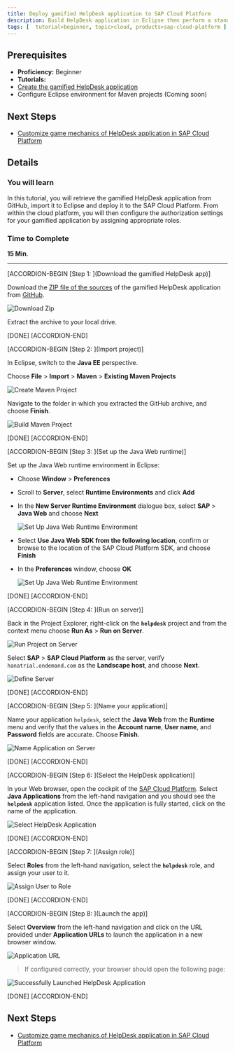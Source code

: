 ```yaml
---
title: Deploy gamified HelpDesk application to SAP Cloud Platform
description: Build HelpDesk application in Eclipse then perform a standalone deployment to your SAP Cloud Platform account.
tags: [  tutorial>beginner, topic>cloud, products>sap-cloud-platform ]
---
```

## Prerequisites  
- **Proficiency:** Beginner
- **Tutorials:**
 - [Create the gamified HelpDesk application](http://www.sap.com/developer/tutorials/hcp-gamification-sample-application.html)
 - Configure Eclipse environment for Maven projects (Coming soon)

## Next Steps
- [Customize game mechanics of HelpDesk application in SAP Cloud Platform](http://www.sap.com/developer/tutorials/hcp-customize-gamified-application.html)

## Details
### You will learn  
In this tutorial, you will retrieve the gamified HelpDesk application from GitHub, import it to Eclipse and deploy it to the SAP Cloud Platform. From within the cloud platform, you will then configure the authorization settings for your gamified application by assigning appropriate roles.

### Time to Complete
**15 Min**.

---


[ACCORDION-BEGIN [Step 1: ](Download the gamified HelpDesk app)]

Download the [ZIP file of the sources](https://github.com/SAP/gamification-demo-app/archive/master.zip) of the gamified HelpDesk application from [GitHub](https://github.com/SAP/gamification-demo-app).

![Download Zip](1.png)

Extract the archive to your local drive.

[DONE]
[ACCORDION-END]

[ACCORDION-BEGIN [Step 2: ](Import project)]

In Eclipse, switch to the **Java EE** perspective.

Choose **File** > **Import** > **Maven** > **Existing Maven Projects**

![Create Maven Project](3.png)

Navigate to the folder in which you extracted the GitHub archive, and choose **Finish**.

![Build Maven Project](4.png)

[DONE]
[ACCORDION-END]

[ACCORDION-BEGIN [Step 3: ](Set up the Java Web runtime)]

Set up the Java Web runtime environment in Eclipse:

- Choose **Window** > **Preferences**
- Scroll to **Server**, select **Runtime Environments** and click **Add**
- In the **New Server Runtime Environment** dialogue box, select **SAP** > **Java Web** and choose **Next**

    ![Set Up Java Web Runtime Environment](5.png)

- Select **Use Java Web SDK from the following location**, confirm or browse to the location of the SAP Cloud Platform SDK, and choose **Finish**
- In the **Preferences** window, choose **OK**

    ![Set Up Java Web Runtime Environment](6.png)

[DONE]
[ACCORDION-END]

[ACCORDION-BEGIN [Step 4: ](Run on server)]

Back in the Project Explorer, right-click on the **`helpdesk`** project and from the context menu choose **Run As** > **Run on Server**.

![Run Project on Server](7.png)

Select **SAP** > **SAP Cloud Platform** as the server, verify `hanatrial.ondemand.com` as the **Landscape host**, and choose **Next**.

![Define Server](9.png)

[DONE]
[ACCORDION-END]

[ACCORDION-BEGIN [Step 5: ](Name your application)]

Name your application `helpdesk`, select the **Java Web** from the **Runtime** menu and verify that the values in the **Account name**, **User name**, and **Password** fields are accurate. Choose **Finish**.

![Name Application on Server](10.png)

[DONE]
[ACCORDION-END]

[ACCORDION-BEGIN [Step 6: ](Select the HelpDesk application)]

In your Web browser, open the cockpit of the [SAP Cloud Platform](https://account.hanatrial.ondemand.com/cockpit). Select **Java Applications** from the left-hand navigation and you should see the **`helpdesk`** application listed. Once the application is fully started, click on the name of the application.

![Select HelpDesk Application](11.png)

[DONE]
[ACCORDION-END]

[ACCORDION-BEGIN [Step 7: ](Assign role)]

Select **Roles** from the left-hand navigation, select the **`helpdesk`** role, and assign your user to it.

![Assign User to Role](12.png)

[DONE]
[ACCORDION-END]

[ACCORDION-BEGIN [Step 8: ](Launch the app)]

Select **Overview** from the left-hand navigation and click on the URL provided under **Application URLs** to launch the application in a new browser window.

![Application URL](13.png)

> If configured correctly, your browser should open the following page:

![Successfully Launched HelpDesk Application](14.png)

[DONE]
[ACCORDION-END]


## Next Steps
- [Customize game mechanics of HelpDesk application in SAP Cloud Platform](http://www.sap.com/developer/tutorials/hcp-customize-gamified-application.html)
